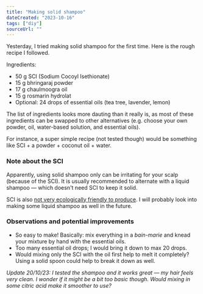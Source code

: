 ```yaml
---
title: "Making solid shampoo"
dateCreated: "2023-10-16"
tags: ["diy"]
sourceUrl: ""
---
```


Yesterday, I tried making solid shampoo for the first time. Here is the rough recipe I followed.

Ingredients:

- 50 g SCI (Sodium Cocoyl Isethionate)
- 15 g bhringaraj powder
- 17 g chaulmoogra oil
- 15 g rosmarin hydrolat
- Optional: 24 drops of essential oils (tea tree, lavender, lemon)

The list of ingredients looks more dauting than it really is, as most of these ingredients can be swapped to other alternatives (e.g. choose your own powder, oil, water-based solution, and essential oils).

For instance, a super simple recipe (not tested though) would be something like SCI + a powder + coconut oil + water.

### Note about the SCI

Apparently, using solid shampoo only can be irritating for your scalp (because of the SCI). It is usually recommended to alternate with a liquid shampoo — which doesn't need SCI to keep it solid.

SCI is also [not very ecologically friendly to produce](https://blutopia.org/shampoing-solide-sci/). I will probably look into making some liquid shampoo as well in the future.

### Observations and potential improvements

- So easy to make! Basically: mix everything in a _bain-marie_ and knead your mixture by hand with the essential oils.
- Too many essential oil drops; I would bring it down to max 20 drops.
- Would mixing only the SCI with the oil first help to melt it completely? Using a solid spoon could help to break it down as well.

_Update 20/10/23: I tested the shampoo and it works great — my hair feels very clean. I wonder if it might be a bit too basic though. Would mixing in some citric acid make it smoother to use?_

